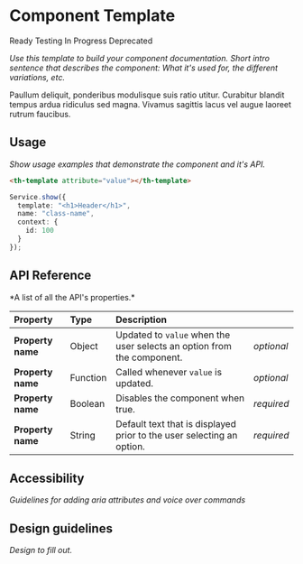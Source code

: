 # Component Template

<!-- Comment out badges that don't apply -->
<span class="badge green">Ready</span>
<span class="badge blue">Testing</span>
<span class="badge orange">In Progress</span>
<span class="badge red">Deprecated</span>

<!-- Remove these helper spans before shipping -->
<span class="helper-text">*Use this template to build your component documentation. Short intro sentence that describes the component: What it's used for, the different variations, etc.*</span>

Paullum deliquit, ponderibus modulisque suis ratio utitur. Curabitur blandit tempus ardua ridiculus sed magna. Vivamus sagittis lacus vel augue laoreet rutrum faucibus.

## Usage
<!-- Remove these helper spans before shipping -->
<span class="helper-text">*Show usage examples that demonstrate the component and it's API.*</span>

```html
<th-template attribute="value"></th-template>
```
```typescript
Service.show({
  template: "<h1>Header</h1>",
  name: "class-name",
  context: {
    id: 100
  }
});
```

## API Reference
<!-- Remove these helper spans before shipping -->
<p class="helper-text">*A list of all the API's properties.*</p>

| Property         | Type        | Description   |   |
|:-------------    |:-------     | :-------------|---|
| **Property name**  | Object    | Updated to `value` when the user selects an option from the component. | *optional* |
| **Property name**  | Function  | Called whenever `value` is updated. | *optional* |
| **Property name**  | Boolean   | Disables the component when true. | *required* |
| **Property name**  | String    | Default text that is displayed prior to the user selecting an option. | *required* |

## Accessibility
<!-- Remove these helper spans before shipping -->
<span class="helper-text"> *Guidelines for adding aria attributes and voice over commands* </span>

## Design guidelines
<!-- Remove these helper spans before shipping -->
<span class="helper-text">*Design to fill out.*</span>
